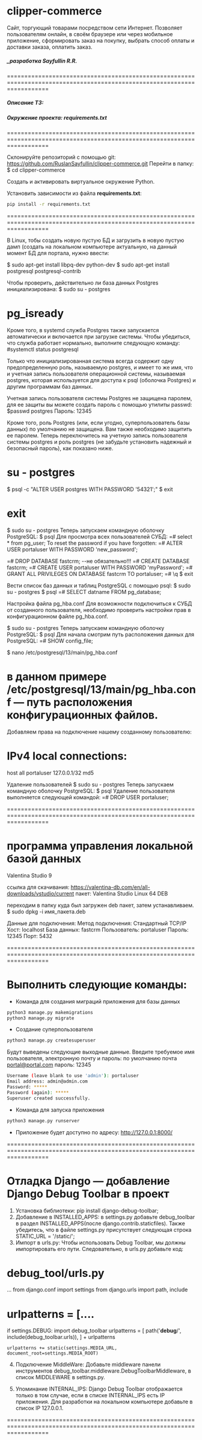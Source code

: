 # clipper-commerce
Cайт, торгующий товарами посредством сети Интернет. Позволяет пользователям онлайн, в своём браузере или через мобильное
приложение, сформировать заказ на покупку, выбрать способ оплаты и доставки заказа, оплатить заказ. 
##### _разработка Sayfullin R.R. 

========================================================================================================================
##### Описание ТЗ:
##### Окружение проекта: requirements.txt

========================================================================================================================

Склонируйте репозиторий с помощью git:
https://github.com/RuslanSayfullin/clipper-commerce.git
Перейти в папку:
$ cd clipper-commerce

Создать и активировать виртуальное окружение Python.

Установить зависимости из файла **requirements.txt**:
```bash
pip install -r requirements.txt
```
========================================================================================================================

В Linux, тобы создать новую пустую БД и загрузить в новую пустую дамп (создать на локальном 
компьютере актуальную, на данный момент БД для портала, нужно ввести:

$ sudo apt-get install libpq-dev python-dev
$ sudo apt-get install postgresql postgresql-contrib

Чтобы проверить, действительно ли база данных Postgres инициализирована:
$ sudo su - postgres
# pg_isready

Кроме того, в systemd служба Postgres также запускается автоматически и включается при загрузке системы. 
Чтобы убедиться, что служба работает нормально, выполните следующую команду:
#systemctl status postgresql

Только что инициализированная система всегда содержит одну предопределенную роль, называемую postgres,
и имеет то же имя, что и учетная запись пользователя операционной системы, называемая postgres, 
которая используется для доступа к psql (оболочка Postgres) и другим программам баз данных.

Учетная запись пользователя системы Postgres не защищена паролем,
для ее защиты вы можете создать пароль с помощью утилиты passwd:
$passwd postgres
Пароль: 12345

Кроме того, роль Postgres (или, если угодно, суперпользователь базы данных) по умолчанию не защищена. 
Вам также необходимо защитить ее паролем. Теперь переключитесь на учетную запись пользователя системы postgres 
и роль postgres (не забудьте установить надежный и безопасный пароль), как показано ниже.

# su - postgres
$ psql -c "ALTER USER postgres WITH PASSWORD '54321';"
$ exit
# exit
$ sudo su - postgres
Теперь запускаем командную оболочку PostgreSQL:
$ psql 
Для просмотра всех пользователей СУБД:
=# select * from pg_user;
To reset the password if you have forgotten:
=# ALTER USER portaluser WITH PASSWORD 'new_password';

=# DROP DATABASE fastcrm; --не обязательно!!!
=# CREATE DATABASE fastcrm;
=# CREATE USER portaluser WITH PASSWORD 'myPassword';
=# GRANT ALL PRIVILEGES ON DATABASE fastcrm TO portaluser;
=# \q
$ exit

Вести список баз данных и таблиц PostgreSQL с помощью psql:
$ sudo su - postgres
$ psql
=# SELECT datname FROM pg_database;

Настройка файла pg_hba.conf
Для возможности подключиться к СУБД от созданного пользователя, 
необходимо проверить настройки прав в конфигурационном файле pg_hba.conf.

$ sudo su - postgres
Теперь запускаем командную оболочку PostgreSQL:
$ psql
Для начала смотрим путь расположения данных для PostgreSQL:
=# SHOW config_file;

$ nano /etc/postgresql/13/main/pg_hba.conf
# в данном примере /etc/postgresql/13/main/pg_hba.conf — путь расположения конфигурационных файлов.

Добавляем права на подключение нашему созданному пользователю:

# IPv4 local connections:
host all portaluser 127.0.0.1/32 md5 


Удаление пользователей 
$ sudo su - postgres
Теперь запускаем командную оболочку PostgreSQL:
$ psql
Удаление пользователя выполняется следующей командой:
=# DROP USER portaluser;

========================================================================================================================

# программа управления локальной базой данных
Valentina Studio 9

ссылка для скачивания: https://valentina-db.com/en/all-downloads/vstudio/current 
пакет: Valentina Studio Linux 64 DEB 

переходим в папку куда был загружен deb пакет, затем устанавливаем.
 $ sudo dpkg -i имя_пакета.deb

Данные для подключения:
Метод подключения: Стандартный TCP/IP
Хост:              localhost
База данных:       fastcrm
Пользователь:      portaluser
Пароль:            12345
Порт:              5432

========================================================================================================================
# Выполнить следующие команды:

* Команда для создания миграций приложения для базы данных
```bash
python3 manage.py makemigrations
python3 manage.py migrate
```
* Создание суперпользователя
```bash
python3 manage.py createsuperuser
```
Будут выведены следующие выходные данные. Введите требуемое имя пользователя, электронную почту и пароль:
по умолчанию почта portal@portal.com пароль: 12345
```bash
Username (leave blank to use 'admin'): portaluser
Email address: admin@admin.com
Password: *****
Password (again): *****
Superuser created successfully.
```
* Команда для запуска приложения
```bash
python3 manage.py runserver
```
* Приложение будет доступно по адресу: http://127.0.0.1:8000/

========================================================================================================================

# Отладка Django — добавление Django Debug Toolbar в проект

1) Установка библиотеки: pip install django-debug-toolbar;
2) Добавление в INSTALLED_APPS: в settings.py добавьте debug_toolbar в раздел INSTALLED_APPS(после django.contrib.staticfiles).
Также убедитесь, что в файле settings.py присутствует следующая строка STATIC_URL = '/static/';
3) Импорт в urls.py: Чтобы использовать Debug Toolbar, мы должны импортировать его пути. Следовательно, в urls.py добавьте код:
# debug_tool/urls.py
...
from django.conf import settings
from django.urls import path, include

# urlpatterns = [....

if settings.DEBUG:
    import debug_toolbar
    urlpatterns = [
        path('__debug__/', include(debug_toolbar.urls)),
    ] + urlpatterns

    urlpatterns += static(settings.MEDIA_URL, document_root=settings.MEDIA_ROOT)

4) Подключение MiddleWare:
Добавьте middleware панели инструментов debug_toolbar.middleware.DebugToolbarMiddleware, в список MIDDLEWARE в settings.py.

5) Упоминание INTERNAL_IPS:
Django Debug Toolbar отображается только в том случае, если в списке INTERNAL_IPS есть IP приложения. 
Для разработки на локальном компьютере добавьте в список IP 127.0.0.1.

========================================================================================================================